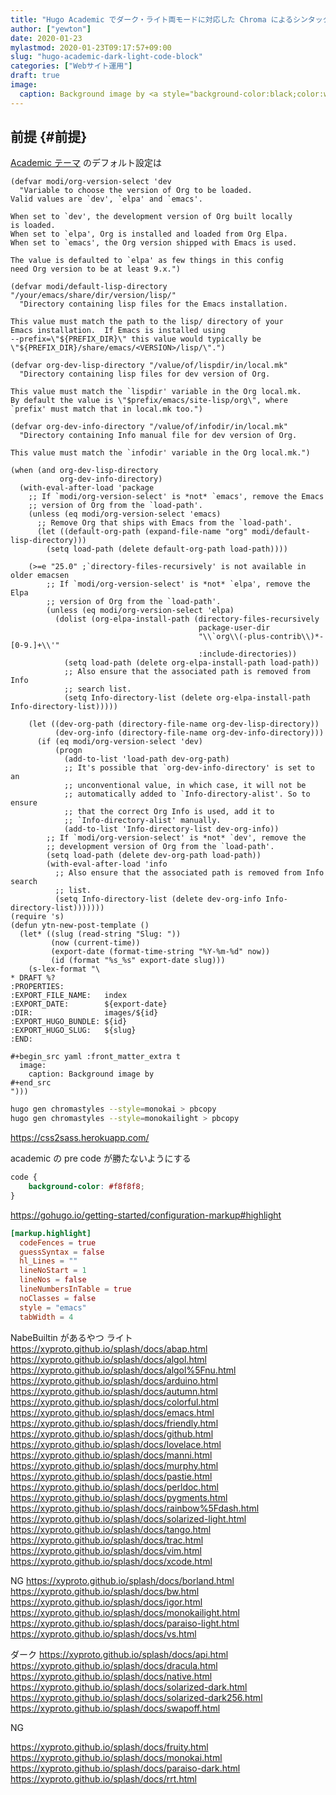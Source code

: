 ```yaml
---
title: "Hugo Academic でダーク・ライト両モードに対応した Chroma によるシンタックスハイライト"
author: ["yewton"]
date: 2020-01-23
mylastmod: 2020-01-23T09:17:57+09:00
slug: "hugo-academic-dark-light-code-block"
categories: ["Webサイト運用"]
draft: true
image:
  caption: Background image by <a style="background-color:black;color:white;text-decoration:none;padding:4px 6px;font-family:-apple-system, BlinkMacSystemFont, &quot;San Francisco&quot;, &quot;Helvetica Neue&quot;, Helvetica, Ubuntu, Roboto, Noto, &quot;Segoe UI&quot;, Arial, sans-serif;font-size:12px;font-weight:bold;line-height:1.2;display:inline-block;border-radius:3px" href="https://unsplash.com/@markusspiske?utm_medium=referral&amp;utm_campaign=photographer-credit&amp;utm_content=creditBadge" target="_blank" rel="noopener noreferrer" title="Download free do whatever you want high-resolution photos from Markus Spiske"><span style="display:inline-block;padding:2px 3px"><svg xmlns="http://www.w3.org/2000/svg" style="height:12px;width:auto;position:relative;vertical-align:middle;top:-2px;fill:white" viewBox="0 0 32 32"><title>unsplash-logo</title><path d="M10 9V0h12v9H10zm12 5h10v18H0V14h10v9h12v-9z"></path></svg></span><span style="display:inline-block;padding:2px 3px">Markus Spiske</span></a>
---
```


## 前提 {#前提}

[Academic テーマ](https://sourcethemes.com/academic/) のデフォルト設定は

```emacs-lisp
(defvar modi/org-version-select 'dev
  "Variable to choose the version of Org to be loaded.
Valid values are `dev', `elpa' and `emacs'.

When set to `dev', the development version of Org built locally
is loaded.
When set to `elpa', Org is installed and loaded from Org Elpa.
When set to `emacs', the Org version shipped with Emacs is used.

The value is defaulted to `elpa' as few things in this config
need Org version to be at least 9.x.")

(defvar modi/default-lisp-directory "/your/emacs/share/dir/version/lisp/"
  "Directory containing lisp files for the Emacs installation.

This value must match the path to the lisp/ directory of your
Emacs installation.  If Emacs is installed using
--prefix=\"${PREFIX_DIR}\" this value would typically be
\"${PREFIX_DIR}/share/emacs/<VERSION>/lisp/\".")

(defvar org-dev-lisp-directory "/value/of/lispdir/in/local.mk"
  "Directory containing lisp files for dev version of Org.

This value must match the `lispdir' variable in the Org local.mk.
By default the value is \"$prefix/emacs/site-lisp/org\", where
`prefix' must match that in local.mk too.")

(defvar org-dev-info-directory "/value/of/infodir/in/local.mk"
  "Directory containing Info manual file for dev version of Org.

This value must match the `infodir' variable in the Org local.mk.")

(when (and org-dev-lisp-directory
           org-dev-info-directory)
  (with-eval-after-load 'package
    ;; If `modi/org-version-select' is *not* `emacs', remove the Emacs
    ;; version of Org from the `load-path'.
    (unless (eq modi/org-version-select 'emacs)
      ;; Remove Org that ships with Emacs from the `load-path'.
      (let ((default-org-path (expand-file-name "org" modi/default-lisp-directory)))
        (setq load-path (delete default-org-path load-path))))

    (>=e "25.0" ;`directory-files-recursively' is not available in older emacsen
        ;; If `modi/org-version-select' is *not* `elpa', remove the Elpa
        ;; version of Org from the `load-path'.
        (unless (eq modi/org-version-select 'elpa)
          (dolist (org-elpa-install-path (directory-files-recursively
                                          package-user-dir
                                          "\\`org\\(-plus-contrib\\)*-[0-9.]+\\'"
                                          :include-directories))
            (setq load-path (delete org-elpa-install-path load-path))
            ;; Also ensure that the associated path is removed from Info
            ;; search list.
            (setq Info-directory-list (delete org-elpa-install-path Info-directory-list)))))

    (let ((dev-org-path (directory-file-name org-dev-lisp-directory))
          (dev-org-info (directory-file-name org-dev-info-directory)))
      (if (eq modi/org-version-select 'dev)
          (progn
            (add-to-list 'load-path dev-org-path)
            ;; It's possible that `org-dev-info-directory' is set to an
            ;; unconventional value, in which case, it will not be
            ;; automatically added to `Info-directory-alist'. So to ensure
            ;; that the correct Org Info is used, add it to
            ;; `Info-directory-alist' manually.
            (add-to-list 'Info-directory-list dev-org-info))
        ;; If `modi/org-version-select' is *not* `dev', remove the
        ;; development version of Org from the `load-path'.
        (setq load-path (delete dev-org-path load-path))
        (with-eval-after-load 'info
          ;; Also ensure that the associated path is removed from Info search
          ;; list.
          (setq Info-directory-list (delete dev-org-info Info-directory-list)))))))
(require 's)
(defun ytn-new-post-template ()
  (let* ((slug (read-string "Slug: "))
         (now (current-time))
         (export-date (format-time-string "%Y-%m-%d" now))
         (id (format "%s_%s" export-date slug)))
    (s-lex-format "\
* DRAFT %?
:PROPERTIES:
:EXPORT_FILE_NAME:   index
:EXPORT_DATE:        ${export-date}
:DIR:                images/${id}
:EXPORT_HUGO_BUNDLE: ${id}
:EXPORT_HUGO_SLUG:   ${slug}
:END:

#+begin_src yaml :front_matter_extra t
  image:
    caption: Background image by
#+end_src
")))
```

```sh
hugo gen chromastyles --style=monokai > pbcopy
hugo gen chromastyles --style=monokailight > pbcopy
```

<https://css2sass.herokuapp.com/>

academic の pre code が勝たないようにする

```scss
code {
    background-color: #f8f8f8;
}
```

<https://gohugo.io/getting-started/configuration-markup#highlight>

```toml
[markup.highlight]
  codeFences = true
  guessSyntax = false
  hl_Lines = ""
  lineNoStart = 1
  lineNos = false
  lineNumbersInTable = true
  noClasses = false
  style = "emacs"
  tabWidth = 4
```

NabeBuiltin があるやつ
ライト
<https://xyproto.github.io/splash/docs/abap.html>
<https://xyproto.github.io/splash/docs/algol.html>
<https://xyproto.github.io/splash/docs/algol%5Fnu.html>
<https://xyproto.github.io/splash/docs/arduino.html>
<https://xyproto.github.io/splash/docs/autumn.html>
<https://xyproto.github.io/splash/docs/colorful.html>
<https://xyproto.github.io/splash/docs/emacs.html>
<https://xyproto.github.io/splash/docs/friendly.html>
<https://xyproto.github.io/splash/docs/github.html>
<https://xyproto.github.io/splash/docs/lovelace.html>
<https://xyproto.github.io/splash/docs/manni.html>
<https://xyproto.github.io/splash/docs/murphy.html>
<https://xyproto.github.io/splash/docs/pastie.html>
<https://xyproto.github.io/splash/docs/perldoc.html>
<https://xyproto.github.io/splash/docs/pygments.html>
<https://xyproto.github.io/splash/docs/rainbow%5Fdash.html>
<https://xyproto.github.io/splash/docs/solarized-light.html>
<https://xyproto.github.io/splash/docs/tango.html>
<https://xyproto.github.io/splash/docs/trac.html>
<https://xyproto.github.io/splash/docs/vim.html>
<https://xyproto.github.io/splash/docs/xcode.html>

NG
<https://xyproto.github.io/splash/docs/borland.html>
<https://xyproto.github.io/splash/docs/bw.html>
<https://xyproto.github.io/splash/docs/igor.html>
<https://xyproto.github.io/splash/docs/monokailight.html>
<https://xyproto.github.io/splash/docs/paraiso-light.html>
<https://xyproto.github.io/splash/docs/vs.html>

ダーク
<https://xyproto.github.io/splash/docs/api.html>
<https://xyproto.github.io/splash/docs/dracula.html>
<https://xyproto.github.io/splash/docs/native.html>
<https://xyproto.github.io/splash/docs/solarized-dark.html>
<https://xyproto.github.io/splash/docs/solarized-dark256.html>
<https://xyproto.github.io/splash/docs/swapoff.html>

NG

<https://xyproto.github.io/splash/docs/fruity.html>
<https://xyproto.github.io/splash/docs/monokai.html>
<https://xyproto.github.io/splash/docs/paraiso-dark.html>
<https://xyproto.github.io/splash/docs/rrt.html>
